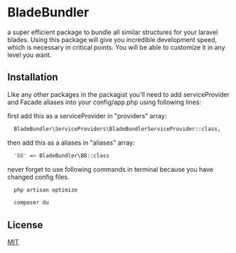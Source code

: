 
# BladeBundler

a super efficient package to bundle all similar structures for your laravel blades. Using this package will give you incredible development speed, which is necessary in critical points. You will be able to customize it in any level you want.


## Installation

Like any other packages in the packagist you'll need to add serviceProvider and Facade aliases into your config/app.php using following lines:

first add this as a serviceProvider in "providers" array:
```bash
  BladeBundler\ServiceProviders\BladeBundlerServiceProvider::class,
```


then add this as a aliases in "aliases" array:
```bash
  'BB' => BladeBundler\BB::class
```

never forget to use following commands in terminal because you have changed config files.


```bash
  php artisan optimize
```
```bash
  composer du
```

## License

[MIT](https://choosealicense.com/licenses/mit/)

